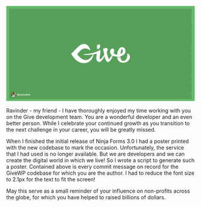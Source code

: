 ![poster](/givewp-ravinderk-poster.png)

Ravinder - my friend - I have thoroughly enjoyed my time working with you on the Give development team. You are a wonderful developer and an even better person. While I celebrate your continued growth as you transition to the next challenge in your career, you will be greatly missed.

When I finished the initial release of Ninja Forms 3.0 I had a poster printed with the new codebase to mark the occasion. Unfortunately, the service that I had used is no longer available. But we are developers and we can create the digital world in which we live! So I wrote a script to generate such a poster. Contained above is every commit message on record for the GiveWP codebase for which you are the author. I had to reduce the font size to 2.1px for the text to fit the screen!

May this serve as a small reminder of your influence on non-profits across the globe, for which you have helped to raised billions of dollars.
